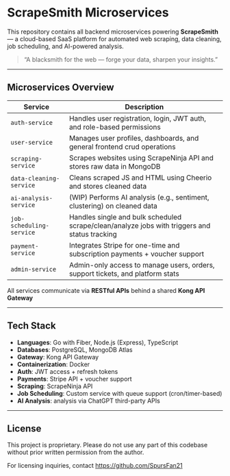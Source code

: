 
# ScrapeSmith Microservices

This repository contains all backend microservices powering **ScrapeSmith** — a cloud-based SaaS platform for automated web scraping, data cleaning, job scheduling, and AI-powered analysis.

> “A blacksmith for the web — forge your data, sharpen your insights.”

---

## Microservices Overview

| Service                  | Description                                                                                  |
|--------------------------|----------------------------------------------------------------------------------------------|
| `auth-service`           | Handles user registration, login, JWT auth, and role-based permissions                       |
| `user-service`           | Manages user profiles, dashboards, and general frontend crud operations                       |
| `scraping-service`       | Scrapes websites using ScrapeNinja API and stores raw data in MongoDB                        |
| `data-cleaning-service`  | Cleans scraped JS and HTML using Cheerio and stores cleaned data                             |
| `ai-analysis-service`    | (WIP) Performs AI analysis (e.g., sentiment, clustering) on cleaned data                     |
| `job-scheduling-service` | Handles single and bulk scheduled scrape/clean/analyze jobs with triggers and status tracking|
| `payment-service`        | Integrates Stripe for one-time and subscription payments + voucher support                   |
| `admin-service`          | Admin-only access to manage users, orders, support tickets, and platform stats               |

All services communicate via **RESTful APIs** behind a shared **Kong API Gateway** 

---

## Tech Stack

- **Languages**: Go with Fiber, Node.js (Express), TypeScript
- **Databases**: PostgreSQL, MongoDB Atlas
- **Gateway**: Kong API Gateway
- **Containerization**: Docker
- **Auth**: JWT access + refresh tokens
- **Payments**: Stripe API + voucher support
- **Scraping**: ScrapeNinja API
- **Job Scheduling**: Custom service with queue support (cron/timer-based)
- **AI Analysis**: analysis via ChatGPT third-party APIs

---

## License

This project is proprietary. Please do not use any part of this codebase without prior written permission from the author.

For licensing inquiries, contact https://github.com/SpursFan21



